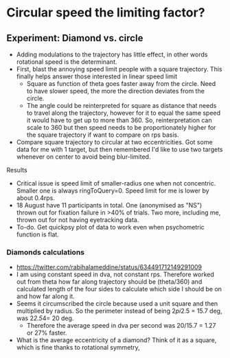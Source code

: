 Circular speed the limiting factor?
==============

## Experiment: Diamond vs. circle

- Adding modulations to the trajectory has little effect, in other words rotational speed is the determinant.  
- First, blast the annoying speed limit people with a square trajectory. This finally helps answer those interested in linear speed limit
  - Square as function of theta goes faster away from the circle. Need to have slower speed, the more the direction deviates from the circle.
  - The angle could be reinterpreted for square as distance that needs to travel along the trajectory, however for it to equal the same speed it would have to get up to more than 360. So, reinterpretation can scale to 360 but then speed needs to be proportionately higher for the square trajectory if want to compare on rps basis.
- Compare square trajectory to circular at two eccentricities. Got some data for me with 1 target, but then remembered I'd like to use two targets whenever on center to avoid being blur-limited.

Results
- Critical issue is speed limit of smaller-radius one when not concentric. Smaller one is always ringToQuery=0. Speed limit for me is lower by about 0.4rps.
- 18 August have 11 participants in total. One (anonymised as "NS") thrown out for fixation failure in >40% of trials. Two more, including me, thrown out for not having eyetracking data.
- To-do. Get quickpsy plot of data to work even when psychometric function is flat.

### Diamonds calculations
- https://twitter.com/rabihalameddine/status/634491712149291009
- I am using constant speed in dva, not constant rps. Therefore worked out from theta how far along trajectory should be (theta/360) and calculated length of the four sides to calculate which side I should be on and how far along it.
- Seems it circumscribed the circle because used a unit square and then multiplied by radius. So the perimeter instead of being 2*pi*2.5 = 15.7 deg, was 2*2.5*4= 20 deg.
  - Therefore the average speed in dva per second was 20/15.7 = 1.27 or 27% faster.
-  What is the average eccentricity of a diamond? Think of it as a square, which is fine thanks to rotational symmetry, 
